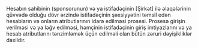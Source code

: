 Hesabın sahibinin (sponsorunun) və ya istifadəçinin [Şirkət] ilə əlaqələrinin qüvvədə olduğu dövr ərzində istifadəçinin şəxsiyyətini təmsil edən hesabların və onların atributlarının idarə edilməsi prosesi. Prosesə girişin verilməsi və ya ləğv edilməsi, həmçinin istifadəçinin giriş imtiyazlarını və ya hesab atributlarını tənzimləmək üçün edilməli olan bütün zəruri dəyişikliklər daxildir.